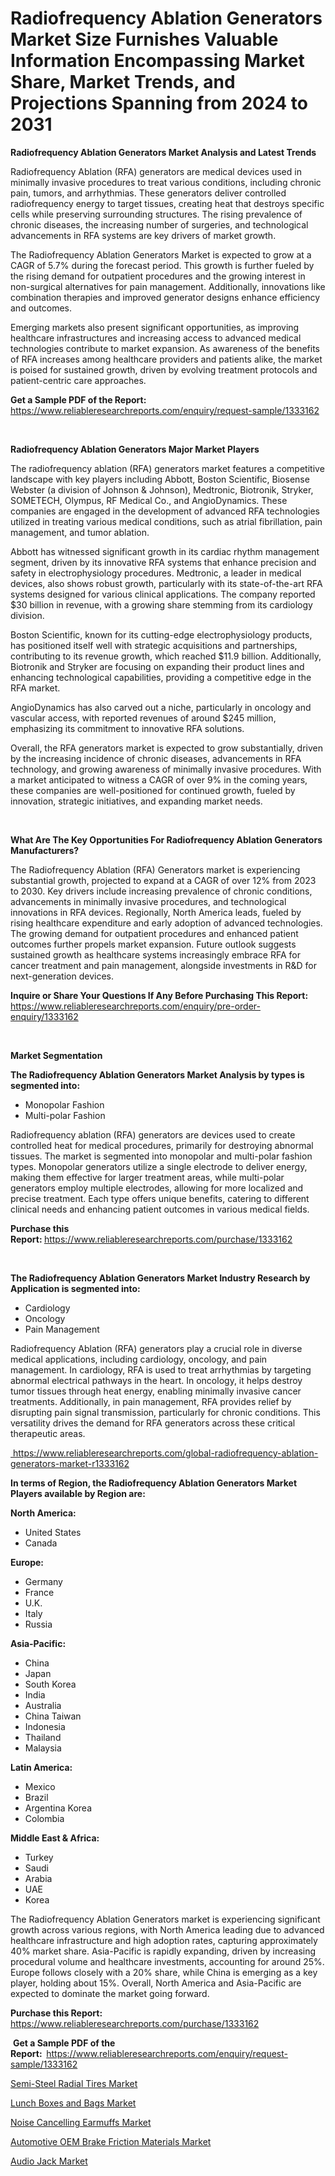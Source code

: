 <p><h1>Radiofrequency Ablation Generators Market Size Furnishes Valuable Information Encompassing Market Share, Market Trends, and Projections Spanning from 2024 to 2031</h1></p><p><strong>Radiofrequency Ablation Generators Market Analysis and Latest Trends</strong></p>
<p><p>Radiofrequency Ablation (RFA) generators are medical devices used in minimally invasive procedures to treat various conditions, including chronic pain, tumors, and arrhythmias. These generators deliver controlled radiofrequency energy to target tissues, creating heat that destroys specific cells while preserving surrounding structures. The rising prevalence of chronic diseases, the increasing number of surgeries, and technological advancements in RFA systems are key drivers of market growth.</p><p>The Radiofrequency Ablation Generators Market is expected to grow at a CAGR of 5.7% during the forecast period. This growth is further fueled by the rising demand for outpatient procedures and the growing interest in non-surgical alternatives for pain management. Additionally, innovations like combination therapies and improved generator designs enhance efficiency and outcomes. </p><p>Emerging markets also present significant opportunities, as improving healthcare infrastructures and increasing access to advanced medical technologies contribute to market expansion. As awareness of the benefits of RFA increases among healthcare providers and patients alike, the market is poised for sustained growth, driven by evolving treatment protocols and patient-centric care approaches.</p></p>
<p><strong>Get a Sample PDF of the Report:&nbsp;</strong> <a href="https://www.reliableresearchreports.com/enquiry/request-sample/1333162?utm_campaign=37&utm_medium=2&utm_source=Github&utm_content=ia&utm_term=11122024&utm_id=radiofrequency-ablation-generators">https://www.reliableresearchreports.com/enquiry/request-sample/1333162</a></p>
<p>&nbsp;</p>
<p><strong>Radiofrequency Ablation Generators Major Market Players</strong></p>
<p><p>The radiofrequency ablation (RFA) generators market features a competitive landscape with key players including Abbott, Boston Scientific, Biosense Webster (a division of Johnson & Johnson), Medtronic, Biotronik, Stryker, SOMETECH, Olympus, RF Medical Co., and AngioDynamics. These companies are engaged in the development of advanced RFA technologies utilized in treating various medical conditions, such as atrial fibrillation, pain management, and tumor ablation.</p><p>Abbott has witnessed significant growth in its cardiac rhythm management segment, driven by its innovative RFA systems that enhance precision and safety in electrophysiology procedures. Medtronic, a leader in medical devices, also shows robust growth, particularly with its state-of-the-art RFA systems designed for various clinical applications. The company reported $30 billion in revenue, with a growing share stemming from its cardiology division.</p><p>Boston Scientific, known for its cutting-edge electrophysiology products, has positioned itself well with strategic acquisitions and partnerships, contributing to its revenue growth, which reached $11.9 billion. Additionally, Biotronik and Stryker are focusing on expanding their product lines and enhancing technological capabilities, providing a competitive edge in the RFA market.</p><p>AngioDynamics has also carved out a niche, particularly in oncology and vascular access, with reported revenues of around $245 million, emphasizing its commitment to innovative RFA solutions.</p><p>Overall, the RFA generators market is expected to grow substantially, driven by the increasing incidence of chronic diseases, advancements in RFA technology, and growing awareness of minimally invasive procedures. With a market anticipated to witness a CAGR of over 9% in the coming years, these companies are well-positioned for continued growth, fueled by innovation, strategic initiatives, and expanding market needs.</p></p>
<p>&nbsp;</p>
<p><strong>What Are The Key Opportunities For Radiofrequency Ablation Generators Manufacturers?</strong></p>
<p><p>The Radiofrequency Ablation (RFA) Generators market is experiencing substantial growth, projected to expand at a CAGR of over 12% from 2023 to 2030. Key drivers include increasing prevalence of chronic conditions, advancements in minimally invasive procedures, and technological innovations in RFA devices. Regionally, North America leads, fueled by rising healthcare expenditure and early adoption of advanced technologies. The growing demand for outpatient procedures and enhanced patient outcomes further propels market expansion. Future outlook suggests sustained growth as healthcare systems increasingly embrace RFA for cancer treatment and pain management, alongside investments in R&D for next-generation devices.</p></p>
<p><strong>Inquire or Share Your Questions If Any Before Purchasing This Report:</strong> <a href="https://www.reliableresearchreports.com/enquiry/pre-order-enquiry/1333162?utm_campaign=37&utm_medium=2&utm_source=Github&utm_content=ia&utm_term=11122024&utm_id=radiofrequency-ablation-generators">https://www.reliableresearchreports.com/enquiry/pre-order-enquiry/1333162</a></p>
<p>&nbsp;</p>
<p><strong>Market Segmentation</strong></p>
<p><strong>The Radiofrequency Ablation Generators Market Analysis by types is segmented into:</strong></p>
<p><ul><li>Monopolar Fashion</li><li>Multi-polar Fashion</li></ul></p>
<p><p>Radiofrequency ablation (RFA) generators are devices used to create controlled heat for medical procedures, primarily for destroying abnormal tissues. The market is segmented into monopolar and multi-polar fashion types. Monopolar generators utilize a single electrode to deliver energy, making them effective for larger treatment areas, while multi-polar generators employ multiple electrodes, allowing for more localized and precise treatment. Each type offers unique benefits, catering to different clinical needs and enhancing patient outcomes in various medical fields.</p></p>
<p><strong>Purchase this Report:&nbsp;</strong><a href="https://www.reliableresearchreports.com/purchase/1333162?utm_campaign=37&utm_medium=2&utm_source=Github&utm_content=ia&utm_term=11122024&utm_id=radiofrequency-ablation-generators">https://www.reliableresearchreports.com/purchase/1333162</a></p>
<p>&nbsp;</p>
<p><strong>The Radiofrequency Ablation Generators Market Industry Research by Application is segmented into:</strong></p>
<p><ul><li>Cardiology</li><li>Oncology</li><li>Pain Management</li></ul></p>
<p><p>Radiofrequency Ablation (RFA) generators play a crucial role in diverse medical applications, including cardiology, oncology, and pain management. In cardiology, RFA is used to treat arrhythmias by targeting abnormal electrical pathways in the heart. In oncology, it helps destroy tumor tissues through heat energy, enabling minimally invasive cancer treatments. Additionally, in pain management, RFA provides relief by disrupting pain signal transmission, particularly for chronic conditions. This versatility drives the demand for RFA generators across these critical therapeutic areas.</p></p>
<p><a href="https://www.reliableresearchreports.com/global-radiofrequency-ablation-generators-market-r1333162?utm_campaign=37&utm_medium=2&utm_source=Github&utm_content=ia&utm_term=11122024&utm_id=radiofrequency-ablation-generators">&nbsp;https://www.reliableresearchreports.com/global-radiofrequency-ablation-generators-market-r1333162</a></p>
<p><strong>In terms of Region, the Radiofrequency Ablation Generators Market Players available by Region are:</strong></p>
<p>
    <p> <strong> North America: </strong>
        <ul>
            <li>United States</li>
            <li>Canada</li>
        </ul>
        </p> 
    <p> <strong> Europe: </strong>
        <ul>
            <li>Germany</li>
            <li>France</li>
            <li>U.K.</li>
            <li>Italy</li>
            <li>Russia</li>
        </ul>
        </p> 
    <p> <strong> Asia-Pacific: </strong>
        <ul>
            <li>China</li>
            <li>Japan</li>
            <li>South Korea</li>
            <li>India</li>
            <li>Australia</li>
            <li>China Taiwan</li>
            <li>Indonesia</li>
            <li>Thailand</li>
            <li>Malaysia</li>
        </ul>
        </p> 
    <p> <strong> Latin America: </strong>
        <ul>
            <li>Mexico</li>
            <li>Brazil</li>
            <li>Argentina Korea</li>
            <li>Colombia</li>
        </ul>
        </p> 
    <p> <strong> Middle East & Africa: </strong>
        <ul>
            <li>Turkey</li>
            <li>Saudi</li>
            <li>Arabia</li>
            <li>UAE</li>
            <li>Korea</li>
        </ul>
    </p>
    </p>
<p><p>The Radiofrequency Ablation Generators market is experiencing significant growth across various regions, with North America leading due to advanced healthcare infrastructure and high adoption rates, capturing approximately 40% market share. Asia-Pacific is rapidly expanding, driven by increasing procedural volume and healthcare investments, accounting for around 25%. Europe follows closely with a 20% share, while China is emerging as a key player, holding about 15%. Overall, North America and Asia-Pacific are expected to dominate the market going forward.</p></p>
<p><strong>Purchase this Report: </strong><a href="https://www.reliableresearchreports.com/purchase/1333162?utm_campaign=37&utm_medium=2&utm_source=Github&utm_content=ia&utm_term=11122024&utm_id=radiofrequency-ablation-generators">https://www.reliableresearchreports.com/purchase/1333162</a></p>
<p>&nbsp;<strong>Get a Sample PDF of the Report:&nbsp;&nbsp;</strong><a href="https://www.reliableresearchreports.com/enquiry/request-sample/1333162?utm_campaign=37&utm_medium=2&utm_source=Github&utm_content=ia&utm_term=11122024&utm_id=radiofrequency-ablation-generators">https://www.reliableresearchreports.com/enquiry/request-sample/1333162</a></p>
<p><strong></strong></p>
<p><p><a href="https://github.com/tamvrosiya/Market-Research-Report-List-6/blob/main/semi-steel-radial-tires-market.md?utm_campaign=37&utm_medium=2&utm_source=Github&utm_content=ia&utm_term=11122024&utm_id=radiofrequency-ablation-generators">Semi-Steel Radial Tires Market</a></p><p><a href="https://www.linkedin.com/pulse/p-factrackr-ho6he?utm_campaign=37&utm_medium=2&utm_source=Github&utm_content=ia&utm_term=11122024&utm_id=radiofrequency-ablation-generators">Lunch Boxes and Bags Market</a></p><p><a href="https://www.linkedin.com/pulse/noise-cancelling-earmuffs-market-outlook-from-2024-2031-trends-uaf1e?utm_campaign=37&utm_medium=2&utm_source=Github&utm_content=ia&utm_term=11122024&utm_id=radiofrequency-ablation-generators">Noise Cancelling Earmuffs Market</a></p><p><a href="https://github.com/SanjidaKhan901/Market-Research-Report-List-1/blob/main/automotive-oem-brake-friction-materials-market.md?utm_campaign=37&utm_medium=2&utm_source=Github&utm_content=ia&utm_term=11122024&utm_id=radiofrequency-ablation-generators">Automotive OEM Brake Friction Materials Market</a></p><p><a href="https://www.linkedin.com/pulse/audio-jack-market-overview-forecast-2024-2031-detailed-km7ae?utm_campaign=37&utm_medium=2&utm_source=Github&utm_content=ia&utm_term=11122024&utm_id=radiofrequency-ablation-generators">Audio Jack Market</a></p></p>
